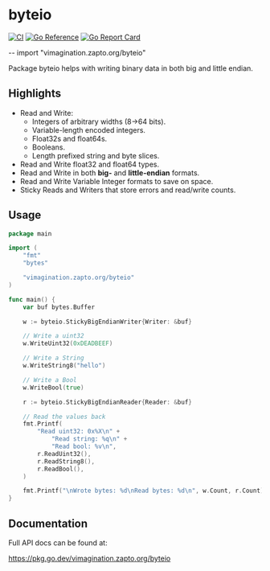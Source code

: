 # byteio

[![CI](https://github.com/MJKWoolnough/byteio/actions/workflows/go-checks.yml/badge.svg)](https://github.com/MJKWoolnough/byteio/actions)
[![Go Reference](https://pkg.go.dev/badge/vimagination.zapto.org/byteio.svg)](https://pkg.go.dev/vimagination.zapto.org/byteio)
[![Go Report Card](https://goreportcard.com/badge/vimagination.zapto.org/byteio)](https://goreportcard.com/report/vimagination.zapto.org/byteio)

--
    import "vimagination.zapto.org/byteio"

Package byteio helps with writing binary data in both big and little endian.

## Highlights

 - Read and Write:
   - Integers of arbitrary widths (8->64 bits).
   - Variable-length encoded integers.
   - Float32s and float64s.
   - Booleans.
   - Length prefixed string and byte slices.
 - Read and Write float32 and float64 types.
 - Read and Write in both **big-** and **little-endian** formats.
 - Read and Write Variable Integer formats to save on space.
 - Sticky Reads and Writers that store errors and read/write counts.

## Usage

```go
package main

import (
	"fmt"
	"bytes"

	"vimagination.zapto.org/byteio"
)

func main() {
	var buf bytes.Buffer

	w := byteio.StickyBigEndianWriter{Writer: &buf}

	// Write a uint32
	w.WriteUint32(0xDEADBEEF)

	// Write a String
	w.WriteString8("hello")

	// Write a Bool
	w.WriteBool(true)

	r := byteio.StickyBigEndianReader{Reader: &buf}

	// Read the values back
	fmt.Printf(
		"Read uint32: 0x%X\n" +
			"Read string: %q\n" +
			"Read bool: %v\n",
		r.ReadUint32(),
		r.ReadString8(),
		r.ReadBool(),
	)

	fmt.Printf("\nWrote bytes: %d\nRead bytes: %d\n", w.Count, r.Count)
}
```

## Documentation

Full API docs can be found at:

https://pkg.go.dev/vimagination.zapto.org/byteio
